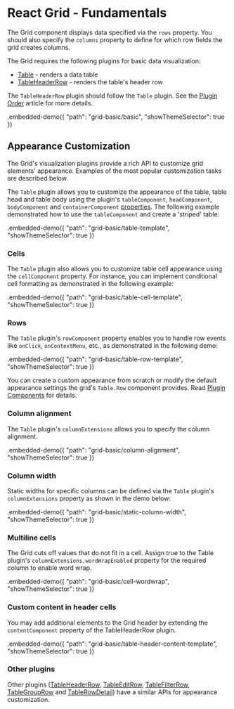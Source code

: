 # React Grid - Fundamentals

The Grid component displays data specified via the `rows` property. You should also specify the `columns` property to define for which row fields the grid creates columns.

The Grid requires the following plugins for basic data visualization:

- [Table](../reference/table.md) - renders a data table
- [TableHeaderRow](../reference/table-header-row.md) - renders the table's header row

The `TableHeaderRow` plugin should follow the `Table` plugin. See the [Plugin Order](plugin-overview.md#plugin-order) article for more details.

.embedded-demo({ "path": "grid-basic/basic", "showThemeSelector": true })

## Appearance Customization

The Grid's visualization plugins provide a rich API to customize grid elements' appearance. Examples of the most popular customization tasks are described below.

The `Table` plugin allows you to customize the appearance of the table, table head and table body using the plugin's `tableComponent`, `headComponent`, `bodyComponent` and `containerComponent` [properties](../reference/table.md/#properties). The following example demonstrated how to use the `tableComponent` and create a 'striped' table:

.embedded-demo({ "path": "grid-basic/table-template", "showThemeSelector": true })

### Cells

The `Table` plugin also allows you to customize table cell appearance using the `cellComponent` property. For instance, you can implement conditional cell formatting as demonstrated in the following example:

.embedded-demo({ "path": "grid-basic/table-cell-template", "showThemeSelector": true })

### Rows

The `Table` plugin's `rowComponent` property enables you to handle row events like `onClick`, `onContextMenu`, etc., as demonstrated in the following demo:

.embedded-demo({ "path": "grid-basic/table-row-template", "showThemeSelector": true })

You can create a custom appearance from scratch or modify the default appearance settings the grid's `Table.Row` component provides. Read [Plugin Components](../reference/table.md#plugin-components) for details.

### Column alignment

The `Table` plugin's `columnExtensions` allows you to specify the column alignment.

.embedded-demo({ "path": "grid-basic/column-alignment", "showThemeSelector": true })

### Column width

Static widths for specific columns can be defined via the `Table` plugin's `columnExtensions` property as shown in the demo below:

.embedded-demo({ "path": "grid-basic/static-column-width", "showThemeSelector": true })

### Multiline cells

The Grid cuts off values that do not fit in a cell. Assign true to the Table plugin's `columnExtensions.wordWrapEnabled` property for the required column to enable word wrap.

.embedded-demo({ "path": "grid-basic/cell-wordwrap", "showThemeSelector": true })

### Custom content in header cells

You may add additional elements to the Grid header by extending the `contentComponent` property of the TableHeaderRow plugin.

.embedded-demo({ "path": "grid-basic/table-header-content-template", "showThemeSelector": true })

### Other plugins

Other plugins ([TableHeaderRow](../reference/table-header-row.md), [TableEditRow](../reference/table-edit-row.md), [TableFilterRow](../reference/table-filter-row.md), [TableGroupRow](../reference/table-group-row.md) and [TableRowDetail](../reference/table-row-detail.md)) have a similar APIs for appearance customization.
